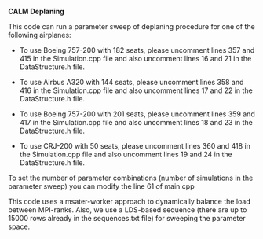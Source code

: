**CALM Deplaning**


This code can run a parameter sweep of deplaning procedure for one of the following airplanes:


- To use Boeing 757-200 with 182 seats, please uncomment lines 357 and 415 in the Simulation.cpp file and also uncomment lines 16 and 21 in the DataStructure.h file.

- To use Airbus A320 with 144 seats, please uncomment lines 358 and 416 in the Simulation.cpp file and also uncomment lines 17 and 22 in the DataStructure.h file.

- To use Boeing 757-200 with 201 seats, please uncomment lines 359 and 417 in the Simulation.cpp file and also uncomment lines 18 and 23 in the DataStructure.h file.

- To use CRJ-200 with 50 seats, please uncomment lines 360 and 418 in the Simulation.cpp file and also uncomment lines 19 and 24 in the DataStructure.h file. 



To set the number of parameter combinations (number of simulations in the parameter sweep) you can modify the line 61 of main.cpp

This code uses a msater-worker approach to dynamically balance the load between MPI-ranks. Also, we use a LDS-based sequence (there are up to 15000 rows already in the sequences.txt file) for sweeping the parameter space.